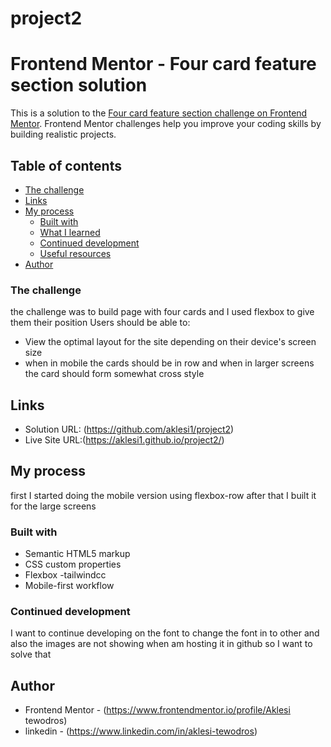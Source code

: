 # project2
# Frontend Mentor - Four card feature section solution

This is a solution to the [Four card feature section challenge on Frontend Mentor](https://www.frontendmentor.io/challenges/four-card-feature-section-weK1eFYK). Frontend Mentor challenges help you improve your coding skills by building realistic projects. 

## Table of contents
- [The challenge](#the-challenge)
 - [Links](#links)
- [My process](#my-process)
  - [Built with](#built-with)
  - [What I learned](#what-i-learned)
  - [Continued development](#continued-development)
  - [Useful resources](#useful-resources)
- [Author](#author)




### The challenge
the challenge was to build page with four cards and I used flexbox to give them their position
Users should be able to:
- View the optimal layout for the site depending on their device's screen size
- when in mobile the cards should be in row and when in larger screens the card should form somewhat cross style

## Links

- Solution URL: (https://github.com/aklesi1/project2)
- Live Site URL:(https://aklesi1.github.io/project2/)

## My process
first I started doing the mobile version using flexbox-row after that I built it for the large screens
### Built with

- Semantic HTML5 markup
- CSS custom properties
- Flexbox
-tailwindcc
- Mobile-first workflow



### Continued development
I want to continue developing on the font to change the font in to other and also the images are not showing when am hosting it in github so I want to solve that


## Author

- Frontend Mentor - (https://www.frontendmentor.io/profile/Aklesi tewodros)
- linkedin - (https://www.linkedin.com/in/aklesi-tewodros)




